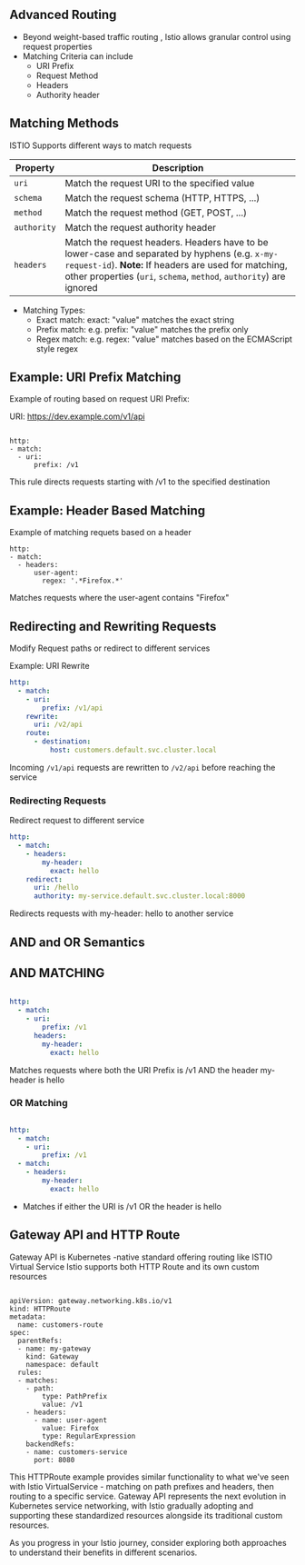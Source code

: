 

Advanced Routing
-----------------

- Beyond weight-based traffic routing , Istio allows granular control using request properties
- Matching Criteria can include
     - URI Prefix
     - Request Method
     - Headers
     - Authority header
 

Matching Methods
------------------

ISTIO Supports different ways to match requests

| Property   | Description |
|------------|-------------|
| `uri`      | Match the request URI to the specified value |
| `schema`   | Match the request schema (HTTP, HTTPS, ...) |
| `method`   | Match the request method (GET, POST, ...) |
| `authority`| Match the request authority header |
| `headers`  | Match the request headers. Headers have to be lower-case and separated by hyphens (e.g. `x-my-request-id`). **Note:** If headers are used for matching, other properties (`uri`, `schema`, `method`, `authority`) are ignored |




- Matching Types:
    - Exact match: exact: "value" matches the exact string
    - Prefix match: e.g. prefix: "value" matches the prefix only
    - Regex match: e.g. regex: "value" matches based on the ECMAScript style regex



Example: URI Prefix Matching
------------------------------

Example of routing based on request URI Prefix:

URI: https://dev.example.com/v1/api

```

http:
- match:
  - uri:
      prefix: /v1

```

This rule directs requests starting with /v1 to the specified destination 


Example: Header Based Matching
--------------------------------

Example of matching requets based on a header

```
http:
- match:
  - headers:
      user-agent:
        regex: '.*Firefox.*'

```

Matches requests where the user-agent contains "Firefox"




## Redirecting and Rewriting Requests

Modify Request paths or redirect to different services


Example: URI Rewrite

```yaml
http:
  - match:
    - uri:
        prefix: /v1/api
    rewrite:
      uri: /v2/api
    route:
      - destination:
          host: customers.default.svc.cluster.local
```

Incoming  `/v1/api` requests are rewritten to  `/v2/api` before reaching the service



### Redirecting Requests

Redirect request to different service


```yaml
http:
  - match:
    - headers:
        my-header:
          exact: hello
    redirect:
      uri: /hello
      authority: my-service.default.svc.cluster.local:8000
```
Redirects requests with my-header: hello to another service





## AND and OR Semantics

AND MATCHING
------------

```yaml

http:
  - match:
    - uri:
        prefix: /v1
      headers:
        my-header:
          exact: hello
```

Matches requests where both the URI Prefix is /v1 AND the header my-header is hello


### OR Matching

```yaml

http:
  - match:
    - uri:
        prefix: /v1
  - match:
    - headers:
        my-header:
          exact: hello
```
- Matches if either the URI is /v1 OR the header is hello


Gateway API and HTTP Route
----------------------------

Gateway API is Kubernetes -native standard offering routing like ISTIO Virtual Service
Istio supports both HTTP Route and its own custom resources


```

apiVersion: gateway.networking.k8s.io/v1
kind: HTTPRoute
metadata:
  name: customers-route
spec:
  parentRefs:
  - name: my-gateway
    kind: Gateway
    namespace: default
  rules:
  - matches:
    - path:
        type: PathPrefix
        value: /v1
    - headers:
      - name: user-agent
        value: Firefox
        type: RegularExpression
    backendRefs:
    - name: customers-service
      port: 8080

```

This HTTPRoute example provides similar functionality to what we've seen with Istio VirtualService - matching on path prefixes and headers, then routing to a specific service. Gateway API represents the next evolution in Kubernetes service networking, with Istio gradually adopting and supporting these standardized resources alongside its traditional custom resources.

As you progress in your Istio journey, consider exploring both approaches to understand their benefits in different scenarios.

